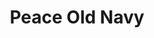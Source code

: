 ---
ee_id: '4408'
site: '1'
type: '2'
url: 2018-021-peace-old-navy
title: Peace Old Navy
year: '2018'
display_year: '2018'
medium: Inkjet on canvas (x3)
dims: 108 x 36 in
pitch:
ps:
live_url:
related:
youtube:
related_code:
imgs: peace-old-navy-2018-021-database-dt--VIT3.jpg
subheading:
download:
add_credit:
add_credits:
commission:
layout: things-i-made
---
